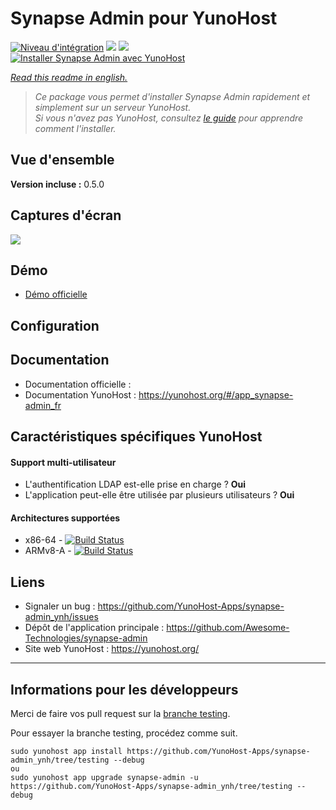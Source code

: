 # Synapse Admin pour YunoHost

[![Niveau d'intégration](https://dash.yunohost.org/integration/synapse-admin.svg)](https://dash.yunohost.org/appci/app/synapse-admin) ![](https://ci-apps.yunohost.org/ci/badges/synapse-admin.status.svg) ![](https://ci-apps.yunohost.org/ci/badges/synapse-admin.maintain.svg)  
[![Installer Synapse Admin avec YunoHost](https://install-app.yunohost.org/install-with-yunohost.png)](https://install-app.yunohost.org/?app=synapse-admin)

*[Read this readme in english.](./README.md)* 

> *Ce package vous permet d'installer Synapse Admin rapidement et simplement sur un serveur YunoHost.  
Si vous n'avez pas YunoHost, consultez [le guide](https://yunohost.org/#/install) pour apprendre comment l'installer.*

## Vue d'ensemble


**Version incluse :** 0.5.0

## Captures d'écran

![](https://raw.githubusercontent.com/Awesome-Technologies/synapse-admin/master/screenshots.jpg)

## Démo

* [Démo officielle]()

## Configuration

## Documentation

 * Documentation officielle : 
 * Documentation YunoHost : https://yunohost.org/#/app_synapse-admin_fr

## Caractéristiques spécifiques YunoHost

#### Support multi-utilisateur

* L'authentification LDAP est-elle prise en charge ? **Oui**
* L'application peut-elle être utilisée par plusieurs utilisateurs ? **Oui**

#### Architectures supportées

* x86-64 - [![Build Status](https://ci-apps.yunohost.org/ci/logs/synapse-admin%20%28Apps%29.svg)](https://ci-apps.yunohost.org/ci/apps/synapse-admin/)
* ARMv8-A - [![Build Status](https://ci-apps-arm.yunohost.org/ci/logs/synapse-admin%20%28Apps%29.svg)](https://ci-apps-arm.yunohost.org/ci/apps/synapse-admin/)

## Liens

 * Signaler un bug : https://github.com/YunoHost-Apps/synapse-admin_ynh/issues
 * Dépôt de l'application principale : https://github.com/Awesome-Technologies/synapse-admin
 * Site web YunoHost : https://yunohost.org/

---

## Informations pour les développeurs

Merci de faire vos pull request sur la [branche testing](https://github.com/YunoHost-Apps/synapse-admin_ynh/tree/testing).

Pour essayer la branche testing, procédez comme suit.
```
sudo yunohost app install https://github.com/YunoHost-Apps/synapse-admin_ynh/tree/testing --debug
ou
sudo yunohost app upgrade synapse-admin -u https://github.com/YunoHost-Apps/synapse-admin_ynh/tree/testing --debug
```
